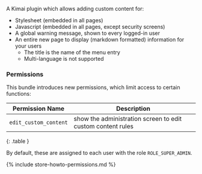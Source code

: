 
A Kimai plugin which allows adding custom content for:

- Stylesheet (embedded in all pages)
- Javascript (embedded in all pages, except security screens)
- A global warning message, shown to every logged-in user
- An entire new page to display (markdown formatted) information for your users
    - The title is the name of the menu entry
    - Multi-language is not supported

### Permissions

This bundle introduces new permissions, which limit access to certain functions:

| Permission Name        | Description                                                 |
|------------------------|-------------------------------------------------------------|
| `edit_custom_content`  | show the administration screen to edit custom content rules |
{: .table }

By default, these are assigned to each user with the role `ROLE_SUPER_ADMIN`.

{% include store-howto-permissions.md %}
